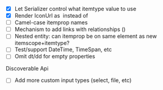 - [x] Let Serializer control what itemtype value to use
- [X] Render IconUrl as <img> instead of <a>
- [ ] Camel-case itemprop names
- [ ] Mechanism to add links with relationships (<a rel="next">)
- [ ] Nested entity: can itemprop be on same element as new itemscope+itemtype?
- [ ] Test/support DateTime, TimeSpan, etc
- [ ] Omit dt/dd for empty properties

Discoverable Api
- [ ] Add more custom input types (select, file, etc)



